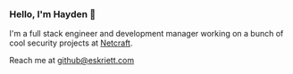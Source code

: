 ### Hello, I'm Hayden 👋

I'm a full stack engineer and development manager working on a bunch of cool security projects at [Netcraft](https://www.netcraft.com/).

Reach me at github@eskriett.com
